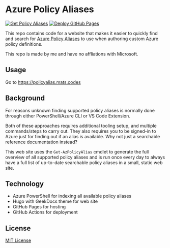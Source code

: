 # Azure Policy Aliases

[![Get Policy Aliases](https://github.com/matsest/az-policy-alias/actions/workflows/deploy.yaml/badge.svg?branch=main)](https://github.com/matsest/az-policy-alias/actions/workflows/deploy.yaml)
[![Deploy GitHub Pages](https://github.com/matsest/az-policy-alias/actions/workflows/pages/pages-build-deployment/badge.svg)](https://github.com/matsest/az-policy-alias/actions/workflows/pages/pages-build-deployment)

This repo contains code for a website that makes it easier to quickly find and search for [Azure Policy Aliases](https://docs.microsoft.com/en-us/azure/governance/policy/concepts/definition-structure#aliases) to use when authoring custom Azure policy definitions.

This repo is made by me and have no affliations with Microsoft.

## Usage

Go to https://policyalias.mats.codes

## Background

For reasons unknown finding supported policy aliases is normally done through either PowerShell/Azure CLI or VS Code Extension.

Both of these approaches requires additional tooling setup, and multiple commands/steps to carry out. They also requires you to be signed-in to Azure just for finding out if an alias is available. Why not just a searchable reference documentation instead?

This web site uses the `Get-AzPolicyAlias` cmdlet to generate the full overview of all supported policy aliases and is run once every day to always have a full list of up-to-date searchable policy aliases in a small, static web site.

## Technology

- Azure PowerShell for indexing all available policy aliases
- Hugo with GeekDocs theme for web site
- GitHub Pages for hosting
- GitHub Actions for deployment

## License

[MIT License](LICENSE)
